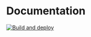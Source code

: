 # Documentation

[![Build and deploy](https://github.com/upikoth/docs/actions/workflows/build-and-deploy.yml/badge.svg)](https://github.com/upikoth/docs/actions/workflows/build-and-deploy.yml)
